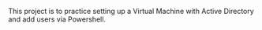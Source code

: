 This project is to practice setting up a Virtual Machine with Active Directory and add users via Powershell.
